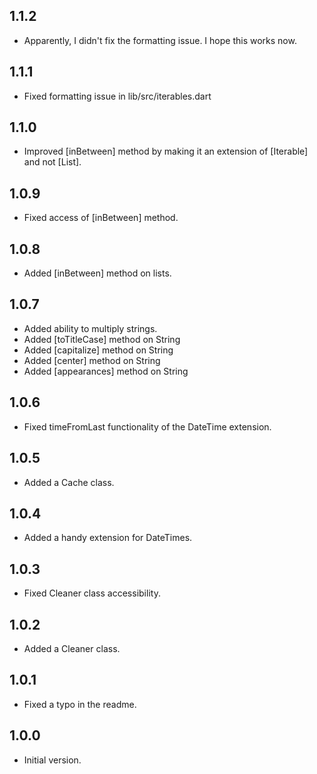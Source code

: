 ## 1.1.2

- Apparently, I didn't fix the formatting issue. I hope this works now.

## 1.1.1

- Fixed formatting issue in lib/src/iterables.dart

## 1.1.0

- Improved [inBetween] method by making it an extension of [Iterable] and not [List].

## 1.0.9

- Fixed access of [inBetween] method.

## 1.0.8

- Added [inBetween] method on lists.

## 1.0.7

- Added ability to multiply strings.
- Added [toTitleCase] method on String
- Added [capitalize] method on String
- Added [center] method on String
- Added [appearances] method on String

## 1.0.6

- Fixed timeFromLast functionality of the DateTime extension.

## 1.0.5

- Added a Cache class.

## 1.0.4

- Added a handy extension for DateTimes.

## 1.0.3

- Fixed Cleaner class accessibility.

## 1.0.2

- Added a Cleaner class.

## 1.0.1

- Fixed a typo in the readme.


## 1.0.0

- Initial version.
